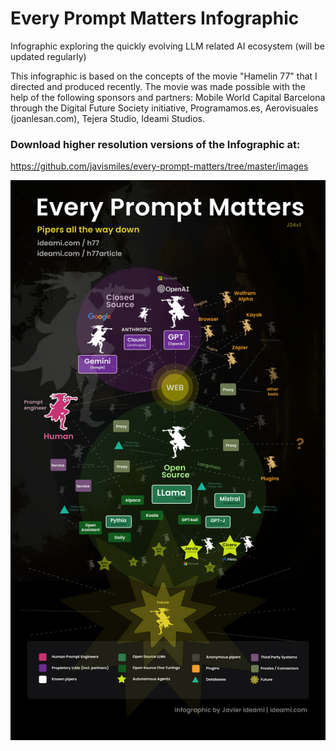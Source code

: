 # Every Prompt Matters Infographic
Infographic exploring the quickly evolving LLM related AI ecosystem (will be updated regularly)

This infographic is based on the concepts of the movie "Hamelin 77" that I directed and produced recently. The movie was made possible with the help of the following sponsors and partners: Mobile World Capital Barcelona through the Digital Future Society initiative, Programamos.es, Aerovisuales (joanlesan.com), Tejera Studio, Ideami Studios.

### Download higher resolution versions of the Infographic at:
https://github.com/javismiles/every-prompt-matters/tree/master/images

![Alt text](./images/Every-Prompt-Matters-Infographic-Javier-Ideami-Aug24v1.jpg?raw=true "Every Prompt Matters Infographic")
